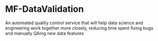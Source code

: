 # MF-DataValidation
An automated quality control service that will help data science and engineering work together more closely, reducing time spent fixing bugs and manually QAing new data features
